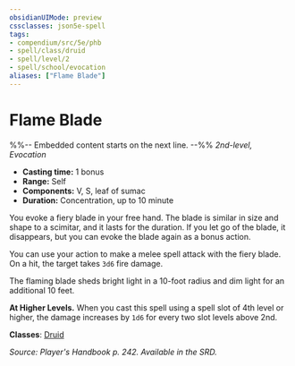 ```yaml
---
obsidianUIMode: preview
cssclasses: json5e-spell
tags:
- compendium/src/5e/phb
- spell/class/druid
- spell/level/2
- spell/school/evocation
aliases: ["Flame Blade"]
---
```

# Flame Blade
%%-- Embedded content starts on the next line. --%%
*2nd-level, Evocation*  

- **Casting time:** 1 bonus
- **Range:** Self
- **Components:** V, S, leaf of sumac
- **Duration:** Concentration, up to 10 minute

You evoke a fiery blade in your free hand. The blade is similar in size and shape to a scimitar, and it lasts for the duration. If you let go of the blade, it disappears, but you can evoke the blade again as a bonus action.

You can use your action to make a melee spell attack with the fiery blade. On a hit, the target takes `3d6` fire damage.

The flaming blade sheds bright light in a 10-foot radius and dim light for an additional 10 feet.

**At Higher Levels.** When you cast this spell using a spell slot of 4th level or higher, the damage increases by `1d6` for every two slot levels above 2nd.

**Classes**: [Druid](/Systems/5e/classes/druid.md)

*Source: Player's Handbook p. 242. Available in the SRD.*